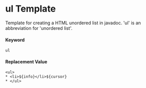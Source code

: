 # ul Template
Template for creating a HTML unordered list in javadoc. 'ul' is an abbreviation for 'unordered list'.

#### Keyword
```
ul
```

#### Replacement Value
```
<ul>* <li>${info}</li>${cursor}* </ul>
```

